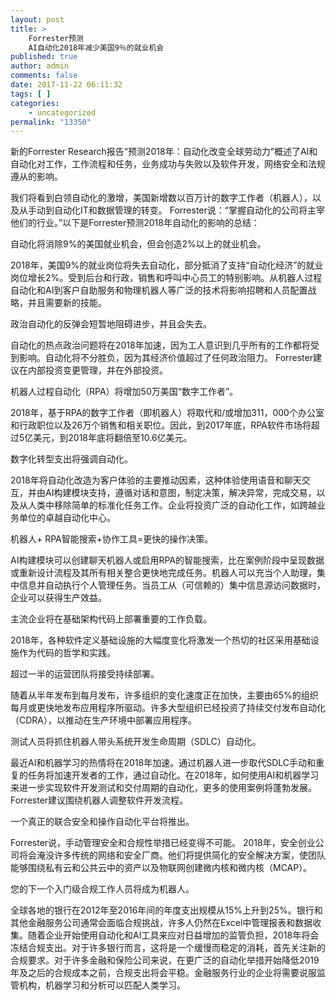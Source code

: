 ```yaml
---
layout: post
title: >
    Forrester预测
    AI自动化2018年减少美国9％的就业机会
published: true
author: admin
comments: false
date: 2017-11-22 06:11:32
tags: [ ]
categories:
    - uncategorized
permalink: "13350"
---
```



新的Forrester Research报告“预测2018年：自动化改变全球劳动力”概述了AI和自动化对工作，工作流程和任务，业务成功与失败以及软件开发，网络安全和法规遵从的影响。

我们将看到白领自动化的激增，美国新增数以百万计的数字工作者（机器人），以及从手动到自动化IT和数据管理的转变。 Forrester说：“掌握自动化的公司将主宰他们的行业。”以下是Forrester预测2018年自动化的影响的总结：

自动化将消除9%的美国就业机会，但会创造2%以上的就业机会。

2018年，美国9%的就业岗位将失去自动化，部分抵消了支持“自动化经济”的就业岗位增长2%。受到后台和行政，销售和呼叫中心员工的特别影响。从机器人过程自动化和AI到客户自助服务和物理机器人等广泛的技术将影响招聘和人员配置战略，并且需要新的技能。

政治自动化的反弹会短暂地阻碍进步，并且会失去。

自动化的热点政治问题将在2018年加速，因为工人意识到几乎所有的工作都将受到影响。自动化将不分胜负，因为其经济价值超过了任何政治阻力。 Forrester建议在内部投资变更管理，并在外部投资。

机器人过程自动化（RPA）将增加50万美国“数字工作者”。

2018年，基于RPA的数字工作者（即机器人）将取代和/或增加311，000个办公室和行政职位以及26万个销售和相关职位。因此，到2017年底，RPA软件市场将超过5亿美元，到2018年底将翻倍至10.6亿美元。

数字化转型支出将强调自动化。

2018年将自动化改造为客户体验的主要推动因素，这种体验使用语音和聊天交互，并由AI构建模块支持，遵循对话和意图，制定决策，解决异常，完成交易，以及从人类中移除简单的标准化任务工作。企业将投资广泛的自动化工作，如跨越业务单位的卓越自动化中心。

机器人+ RPA智能搜索+协作工具=更快的操作决策。

AI构建模块可以创建聊天机器人或启用RPA的智能搜索，比在案例阶段中呈现数据或重新设计流程及其所有相关整合更快地完成任务。机器人可以充当个人助理，集中信息并自动执行个人管理任务。当员工从（可信赖的）集中信息源访问数据时，企业可以获得生产效益。

主流企业将在基础架构代码上部署重要的工作负载。

2018年，各种软件定义基础设施的大幅度变化将激发一个热切的社区采用基础设施作为代码的哲学和实践。

超过一半的运营团队将接受持续部署。

随着从半年发布到每月发布，许多组织的变化速度正在加快，主要由65%的组织每月或更快地发布应用程序所驱动。许多大型组织已经投资了持续交付发布自动化（CDRA），以推动在生产环境中部署应用程序。

测试人员将抓住机器人带头系统开发生命周期（SDLC）自动化。

最近AI和机器学习的热情将在2018年加速。通过机器人进一步取代SDLC手动和重复的任务将加速开发者的工作，通过自动化。在2018年，如何使用AI和机器学习来进一步实现软件开发测试和交付周期的自动化，更多的使用案例将蓬勃发展。 Forrester建议围绕机器人调整软件开发流程。

一个真正的联合安全和操作自动化平台将推出。

Forrester说，手动管理安全和合规性举措已经变得不可能。 2018年，安全创业公司将会淹没许多传统的网络和安全厂商。他们将提供简化的安全解决方案，使团队能够围绕私有云和公共云中的资产以及物联网创建微内核和微内核（MCAP）。

您的下一个入门级合规工作人员将成为机器人。

全球各地的银行在2012年至2016年间的年度支出规模从15%上升到25%。银行和其他金融服务公司通常会面临合规挑战，许多人仍然在Excel中管理报表和数据收集。随着企业开始使用自动化和AI工具来应对日益增加的监管负担，2018年将会冻结合规支出。对于许多银行而言，这将是一个缓慢而稳定的消耗，首先关注新的合规要求。对于许多金融和保险公司来说，在更广泛的自动化举措开始降低2019年及之后的合规成本之前，合规支出将会平稳。金融服务行业的企业将需要说服监管机构，机器学习和分析可以匹配人类学习。